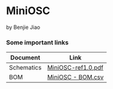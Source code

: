 # MiniOSC
by Benjie Jiao

### Some important links
| Document | Link |
| -  | -  |
| Schematics | [MiniOSC-ref1.0.pdf](https://github.com/benjiaomodular/MiniOSC/raw/master/PDF/MiniOSC-rev1.0.pdf) |
| BOM | [MiniOSC - BOM.csv](https://raw.githubusercontent.com/benjiaomodular/MiniOSC/master/Fabrication/MiniOSC-rev1.1/MiniOSC%20-%20BOM.csv) |
